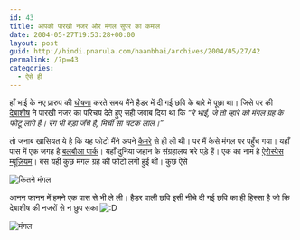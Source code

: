 ```yaml
---
id: 43
title: आपकी पारखी नजर और मंगल सुपर का कमाल
date: 2004-05-27T19:53:28+00:00
layout: post
guid: http://hindi.pnarula.com/haanbhai/archives/2004/05/27/42
permalink: /?p=43
categories:
  - ऐसे ही
---
```

हाँ भाई के नए प्रारुप की [घोषणा](http://hindi.pnarula.com/haanbhai/archives/2004/05/23/39) करते समय मैंने हैडर में दी गई छवि के बारे में पूछा था। जिसे पर की [देबाशीष](http://nuktachini.blogspot.com/) ने पारखी नजर का परिचय देते हुए सही जवाब दिया था कि _&#8220;रे भाई, जे तो म्हारे को मंगल ग्रह के फोटू लागे हैं। रंग भी बड़ा जँचे है, मिर्ची सा चटक लाल।&#8221;_

तो जनाब खासियत ये है कि यह फोटो मैंने अपने [कैमरे](http://pnarula.com/blog/archives/2004/05/09/manual-digital-camera/) से ही ली थी। पर मैं कैसे मंगल पर पहुँच गया। यहाँ पास में एक जगह है [बलबौआ पार्क](http://www.balboapark.org/)। यहाँ दुनिया जहान के संग्रहालय भरे पड़े हैं। एक का नाम है [ऐरोस्पेस म्यूज़ियम](http://www.aerospacemuseum.org/)। बस यहीं कुछ मंगल ग्रह की फोटो लगी हुई थी। कुछ ऐसे

![कितने मंगल ](http://www.pnarula.com/images/haanbhai/mangal-main.jpg)

आनन फानन में हमने एक पास से भी ले ली। हैडर वाली छवि इसी नीचे दी गई छवि का ही हिस्सा है जो कि देबाशीष की नजरों से न छुप सका <img src='http://104.236.111.183/ms/wp-includes/images/smilies/icon_biggrin.gif' alt=':D' class='wp-smiley' />
  
![मंगल](http://www.pnarula.com/images/haanbhai/mangal-close.jpg)
